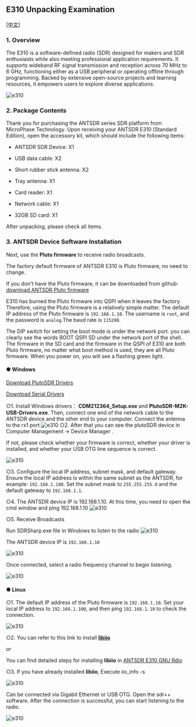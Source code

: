 ## E310 Unpacking Examination


[[中文]](../../../cn/device_and_usage_manual/ANTSDR_E_Series_Module/ANTSDR_E310_Reference_Manual/AntsdrE310_Unpacking_examination_cn.html)


### 1. Overview

The E310 is a software-defined radio (SDR) designed for makers and SDR enthusiasts while also meeting professional application requirements. It supports wideband RF signal transmission and reception across 70 MHz to 6 GHz, functioning either as a USB peripheral or operating offline through programming. Backed by extensive open-source projects and learning resources, it empowers users to explore diverse applications.

![e310](./ANTSDR_E310_Reference_Manual.assets/e310.jpg)

### 2. Package Contents

Thank you for purchasing the ANTSDR series SDR platform from MicroPhase Technology. Upon receiving your ANTSDR E310 (Standard Edition), open the accessory kit, which should include the following items:

- ANTSDR SDR Device: X1

- USB data cable: X2 

- Short rubber stick antenna: X2

- Tray antenna: X1

- Card reader: X1

- Network cable: X1

- 32GB SD card: X1

After unpacking, please check all items.

### 3. ANTSDR Device Software Installation 

Next, use the **Pluto firmware** to receive radio broadcasts.

The factory default firmware of ANTSDR E310 is Pluto firmware, no need to change.

If you don't have the Pluto firmware, it can be downloaded from github: [download ANTSDR Pluto firmware](https://github.com/MicroPhase/antsdr-fw-patch/releases)

E310 has burned the Pluto firmware into QSPI when it leaves the factory. Therefore, using the Pluto firmware is a relatively simple matter. The default IP address of the Pluto firmware is `192.168.1.10`. The username is `root`, and the password is `analog`.The baud rate is `115200`.

The DIP switch for setting the boot mode is under the network port.  you can clearly see the words BOOT QSPI SD under the network port of the shell. The firmware in the SD card and the firmware in the QSPI of E310 are both Pluto firmware, no matter what boot method is used, they are all Pluto firmware. When you power on, you will see a flashing green light.

#### ● Windows 

[Download PlutoSDR Drivers](https://wiki.analog.com/university/tools/pluto/drivers/windows)

[Download Serial Drivers](https://ftdichip.com/wp-content/uploads/2021/08/CDM212364_Setup.zip)

○1. Install Windows drivers： **CDM212364_Setup.exe** and **PlutoSDR-M2K-USB-Drivers.exe**.
Then, connect one end of the network cable to the ANTSDR device and the other end to your computer. Connect the antenna to the rx1 port
![e310](./ANTSDR_E310_Reference_Manual.assets/E310_connect_.png)
○2. After that you can see the plutoSDR device in Computer Management -> Device Manager .

If not, please check whether your firmware is correct, whether your driver is installed, and whether your USB OTG line sequence is correct.

![e310](./ANTSDR_E310_Reference_Manual.assets/pluto_windows.png)

○3. Configure the local IP address, subnet mask, and default gateway. Ensure the local IP address is within the same subnet as the ANTSDR, for example: `192.168.1.100`. Set the subnet mask to `255.255.255.0` and the default gateway to `192.168.1.1`.

○4. The ANTSDR device IP is 192.168.1.10. At this time, you need to open the cmd window and ping 192.168.1.10
![e310](./ANTSDR_E310_Reference_Manual.assets/ping192168110.png)


○5. Receive Broadcasts

Run SDRSharp.exe file in Windows to listen to the radio
![e310](./ANTSDR_E310_Reference_Manual.assets/sdrsharp.png)

The ANTSDR device IP is `192.168.1.10`

![e310](./ANTSDR_E310_Reference_Manual.assets/sdrsharp_connect.png)

Once connected, select a radio frequency channel to begin listening.

![e310](./ANTSDR_E310_Reference_Manual.assets/sdrsharp_fm_plutosdr.png)

#### ● Linux

○1. The default IP address of the Pluto firmware is `192.168.1.10`. Set your local IP address to `192.168.1.100`, and then ping `192.168.1.10` to check the connection.

![e310](./ANTSDR_E310_Reference_Manual.assets/linux_ping192.168.1.10.png)

○2. You can refer to this link to install **[libiio](https://wiki.analog.com/resources/eval/user-guides/ad-fmcdaq2-ebz/software/linux/applications/libiio#:~:text=Libiio%20is%20a%20library%20that%20has%20been%20developed,of%20software%20interfacing%20Linux%20Industrial%20I%2FO%20%28IIO%29%20devices.)**

or

You can find detailed steps for installing **libiio** in [ANTSDR E310 GNU Rdio](./AntsdrE310_gnurdio.md)


○3. If you have already installed **libiio**, Execute iio_info -s

![e310](./ANTSDR_E310_Reference_Manual.assets/linux_iio_info_s.png)

Can be connected via Gigabit Ethernet or USB OTG. 
Open the sdr++ software. 
After the connection is successful, you can start listening to the radio.


![e310](./ANTSDR_E310_Reference_Manual.assets/linux_sdr++.png)

